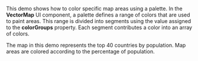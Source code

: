 This demo shows how to&nbsp;color specific map areas using a&nbsp;palette. In&nbsp;the **VectorMap** UI component, a&nbsp;palette defines a&nbsp;range of&nbsp;colors that are used to&nbsp;paint areas. This range is&nbsp;divided into segments using the value assigned to&nbsp;the **colorGroups** property. Each segment contributes a&nbsp;color into an&nbsp;array of&nbsp;colors.



The map in&nbsp;this demo represents the top 40&nbsp;countries by&nbsp;population. Map areas are colored according to&nbsp;the percentage of&nbsp;population.